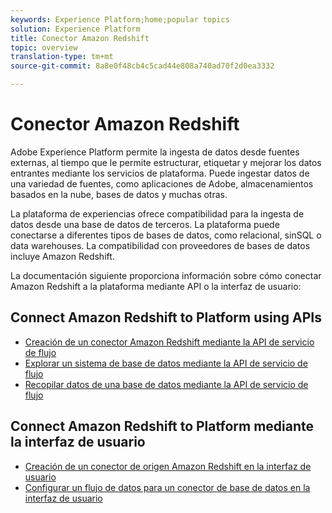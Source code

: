 ```yaml
---
keywords: Experience Platform;home;popular topics
solution: Experience Platform
title: Conector Amazon Redshift
topic: overview
translation-type: tm+mt
source-git-commit: 8a8e0f48cb4c5cad44e808a740ad70f2d0ea3332

---
```



# Conector Amazon Redshift

Adobe Experience Platform permite la ingesta de datos desde fuentes externas, al tiempo que le permite estructurar, etiquetar y mejorar los datos entrantes mediante los servicios de plataforma. Puede ingestar datos de una variedad de fuentes, como aplicaciones de Adobe, almacenamientos basados en la nube, bases de datos y muchas otras.

La plataforma de experiencias ofrece compatibilidad para la ingesta de datos desde una base de datos de terceros. La plataforma puede conectarse a diferentes tipos de bases de datos, como relacional, sinSQL o data warehouses. La compatibilidad con proveedores de bases de datos incluye Amazon Redshift.

La documentación siguiente proporciona información sobre cómo conectar Amazon Redshift a la plataforma mediante API o la interfaz de usuario:

## Connect Amazon Redshift to Platform using APIs

- [Creación de un conector Amazon Redshift mediante la API de servicio de flujo](../../tutorials/api/create/databases/redshift.md)
- [Explorar un sistema de base de datos mediante la API de servicio de flujo](../../tutorials/api/explore/database-nosql.md)
- [Recopilar datos de una base de datos mediante la API de servicio de flujo](../../tutorials/api/collect/database-nosql.md)

## Connect Amazon Redshift to Platform mediante la interfaz de usuario

- [Creación de un conector de origen Amazon Redshift en la interfaz de usuario](../../tutorials/ui/create/databases/redshift.md)
- [Configurar un flujo de datos para un conector de base de datos en la interfaz de usuario](../../tutorials/ui/dataflow/databases.md)
